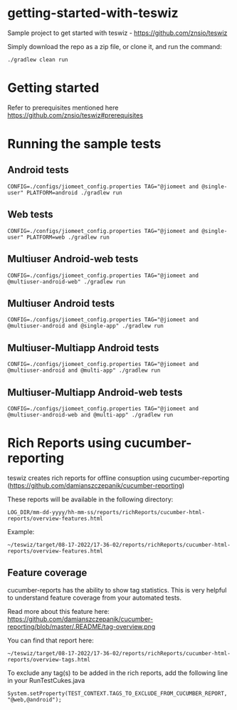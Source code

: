 # getting-started-with-teswiz
Sample project to get started with teswiz - https://github.com/znsio/teswiz

Simply download the repo as a zip file, or clone it, and run the command:

    ./gradlew clean run

# Getting started

Refer to prerequisites mentioned here https://github.com/znsio/teswiz#prerequisites

# Running the sample tests

## Android tests
    CONFIG=./configs/jiomeet_config.properties TAG="@jiomeet and @single-user" PLATFORM=android ./gradlew run 

## Web tests
    CONFIG=./configs/jiomeet_config.properties TAG="@jiomeet and @single-user" PLATFORM=web ./gradlew run 

## Multiuser Android-web tests
    CONFIG=./configs/jiomeet_config.properties TAG="@jiomeet and @multiuser-android-web" ./gradlew run

## Multiuser Android tests
    CONFIG=./configs/jiomeet_config.properties TAG="@jiomeet and @multiuser-android and @single-app" ./gradlew run

## Multiuser-Multiapp Android tests
    CONFIG=./configs/jiomeet_config.properties TAG="@jiomeet and @multiuser-android and @multi-app" ./gradlew run

## Multiuser-Multiapp Android-web tests
    CONFIG=./configs/jiomeet_config.properties TAG="@jiomeet and @multiuser-android-web and @multi-app" ./gradlew run

# Rich Reports using cucumber-reporting
teswiz creates rich reports for offline consuption using cucumber-reporting (https://github.com/damianszczepanik/cucumber-reporting)

These reports will be available in the following directory:

`LOG_DIR/mm-dd-yyyy/hh-mm-ss/reports/richReports/cucumber-html-reports/overview-features.html`

Example:

`~/teswiz/target/08-17-2022/17-36-02/reports/richReports/cucumber-html-reports/overview-features.html`

## Feature coverage
cucumber-reports has the ability to show tag statistics. This is very helpful to understand feature coverage from your automated tests.

Read more about this feature here: https://github.com/damianszczepanik/cucumber-reporting/blob/master/.README/tag-overview.png

You can find that report here:

`~/teswiz/target/08-17-2022/17-36-02/reports/richReports/cucumber-html-reports/overview-tags.html`

To exclude any tag(s) to be added in the rich reports, add the following line in your RunTestCukes.java

`System.setProperty(TEST_CONTEXT.TAGS_TO_EXCLUDE_FROM_CUCUMBER_REPORT, "@web,@android");`